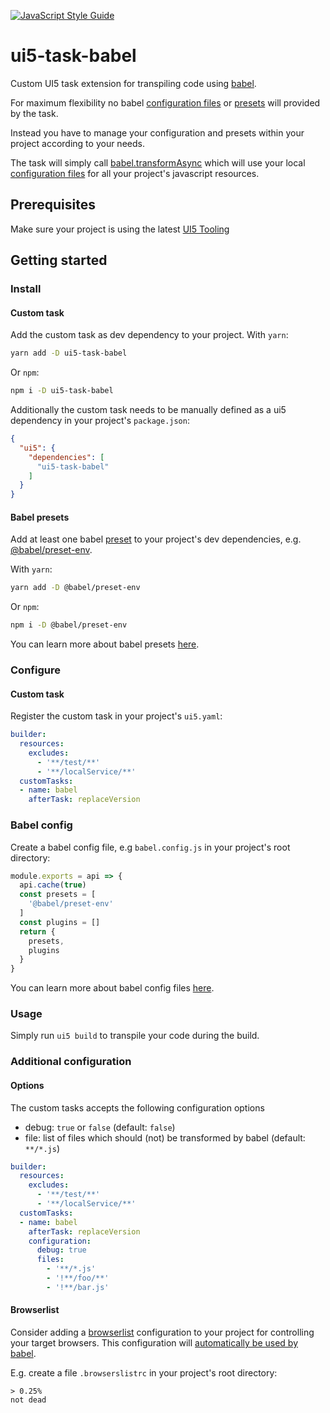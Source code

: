 [![JavaScript Style Guide](https://img.shields.io/badge/code_style-standard-brightgreen.svg)](https://standardjs.com)

# ui5-task-babel
Custom UI5 task extension for transpiling code using [babel](https://babeljs.io/).

For maximum flexibility no babel [configuration files](https://babeljs.io/docs/en/config-files) or [presets](https://babeljs.io/docs/en/presets) will provided by the task.

Instead you have to manage your configuration and presets within your project according to your needs.

The task will simply call [babel.transformAsync](https://babeljs.io/docs/en/babel-core#transformasync) which will use your local [configuration files](https://babeljs.io/docs/en/config-files) for all your project's javascript resources.

## Prerequisites
Make sure your project is using the latest [UI5 Tooling](https://sap.github.io/ui5-tooling/pages/GettingStarted/)

## Getting started

### Install

#### Custom task
Add the custom task as dev dependency to your project. With `yarn`:
```sh
yarn add -D ui5-task-babel
```
Or `npm`:
```sh
npm i -D ui5-task-babel
```

Additionally the custom task needs to be manually defined as a ui5 dependency in your project's `package.json`:
```json
{
  "ui5": {
    "dependencies": [
      "ui5-task-babel"
    ]
  }
}
```

#### Babel presets
Add at least one babel [preset](https://babeljs.io/docs/en/presets) to your project's dev dependencies, e.g. [@babel/preset-env](https://babeljs.io/docs/en/babel-preset-env).

With `yarn`:
```sh
yarn add -D @babel/preset-env
```
Or `npm`:
```sh
npm i -D @babel/preset-env
```

You can learn more about babel presets [here](https://babeljs.io/docs/en/presets).

### Configure

#### Custom task
Register the custom task in your project's `ui5.yaml`:
```yaml
builder:
  resources:
    excludes:
      - '**/test/**'
      - '**/localService/**'
  customTasks:
  - name: babel
    afterTask: replaceVersion
```

### Babel config
Create a babel config file, e.g `babel.config.js` in your project's root directory:
```javascript
module.exports = api => {
  api.cache(true)
  const presets = [
    '@babel/preset-env'
  ]
  const plugins = []
  return {
    presets,
    plugins
  }
}
```
You can learn more about babel config files [here](https://babeljs.io/docs/en/config-files).

### Usage
Simply run `ui5 build` to transpile your code during the build.

### Additional configuration

#### Options
The custom tasks accepts the following configuration options
- debug: `true` or `false` (default: `false`)
- file: list of files which should (not) be transformed by babel (default: `**/*.js`)

```yaml
builder:
  resources:
    excludes:
      - '**/test/**'
      - '**/localService/**'
  customTasks:
  - name: babel
    afterTask: replaceVersion
    configuration:
      debug: true
      files:
        - '**/*.js'
        - '!**/foo/**'
        - '!**/bar.js'
```

#### Browserlist
Consider adding a [browserlist](https://github.com/browserslist/browserslist) configuration to your project for controlling your target browsers. This configuration will [automatically be used by babel](https://babeljs.io/docs/en/babel-preset-env#browserslist-integration).

E.g. create a file `.browserslistrc` in your project's root directory:
```
> 0.25%
not dead
```

